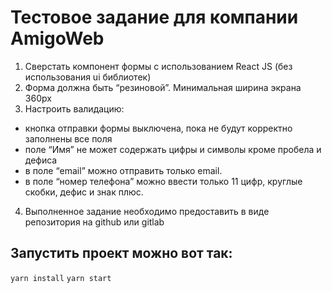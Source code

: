 # Тестовое задание для компании AmigoWeb

1. Сверстать компонент формы с использованием React JS (без использования ui библиотек)
2. Форма должна быть “резиновой”. Минимальная ширина экрана 360px
3. Настроить валидацию:
- кнопка отправки формы выключена, пока не будут корректно заполнены все поля
- поле “Имя” не может содержать цифры и символы кроме пробела и дефиса
- в поле “email” можно отправить только email.
- в поле “номер телефона” можно ввести только 11 цифр, круглые скобки, дефис и знак плюс.

4. Выполненное задание необходимо предоставить в виде репозитория на github или gitlab

## Запустить проект можно вот так:

`yarn install`
`yarn start`